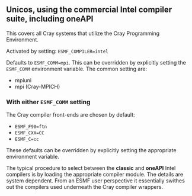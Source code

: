 ## Unicos, using the commercial Intel compiler suite, including oneAPI

This covers all Cray systems that utilize the Cray Programming Environment.

Activated by setting: `ESMF_COMPILER=intel`

Defaults to `ESMF_COMM=mpi`. This can be overridden by explicitly setting the
`ESMF_COMM` environment variable. The common setting are:
- mpiuni
- mpi (Cray-MPICH)

### With either `ESMF_COMM` setting
The Cray compiler front-ends are chosen by default:
- `ESMF_F90=ftn`
- `ESMF_CXX=CC`
- `ESMF_C=cc`

These defaults can be overridden by explicitly setting the appropriate
environment variable.

The typical procedure to select between the **classic** and **oneAPI** Intel
compilers is by loading the appropriate compiler module. The details are
system dependent. From an ESMF user perspective it essentially swithes out the
compilers used underneath the Cray compiler wrappers.
